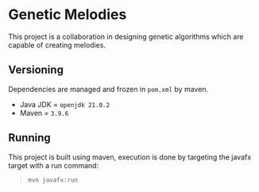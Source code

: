 # Genetic Melodies

This project is a collaboration in designing genetic algorithms which are capable of creating melodies.

## Versioning

Dependencies are managed and frozen in `pom.xml` by maven.

- Java JDK = `openjdk 21.0.2`
- Maven = `3.9.6`

## Running

This project is built using maven, execution is done by targeting the javafx target with a run command:

> `mvn javafx:run`